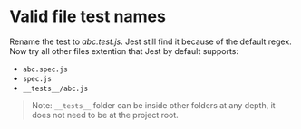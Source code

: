 # Valid file test names

Rename the test to _abc.test.js_. Jest still find it because of the default regex. Now try all other files extention that Jest by default supports:

- `abc.spec.js`
- `spec.js`
- `__tests__/abc.js`

> Note: `__tests__` folder can be inside other folders at any depth, it does not need to be at the project root.
